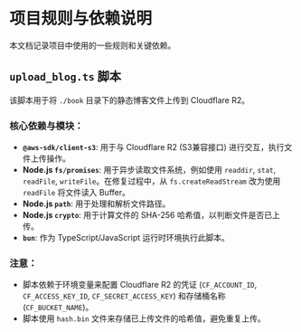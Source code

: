 # 项目规则与依赖说明

本文档记录项目中使用的一些规则和关键依赖。

## `upload_blog.ts` 脚本

该脚本用于将 `./book` 目录下的静态博客文件上传到 Cloudflare R2。

### 核心依赖与模块：

*   **`@aws-sdk/client-s3`**: 用于与 Cloudflare R2 (S3兼容接口) 进行交互，执行文件上传操作。
*   **Node.js `fs/promises`**: 用于异步读取文件系统，例如使用 `readdir`, `stat`, `readFile`, `writeFile`。在修复过程中，从 `fs.createReadStream` 改为使用 `readFile` 将文件读入 Buffer。
*   **Node.js `path`**: 用于处理和解析文件路径。
*   **Node.js `crypto`**: 用于计算文件的 SHA-256 哈希值，以判断文件是否已上传。
*   **`bun`**: 作为 TypeScript/JavaScript 运行时环境执行此脚本。

### 注意：

*   脚本依赖于环境变量来配置 Cloudflare R2 的凭证 (`CF_ACCOUNT_ID`, `CF_ACCESS_KEY_ID`, `CF_SECRET_ACCESS_KEY`) 和存储桶名称 (`CF_BUCKET_NAME`)。
*   脚本使用 `hash.bin` 文件来存储已上传文件的哈希值，避免重复上传。